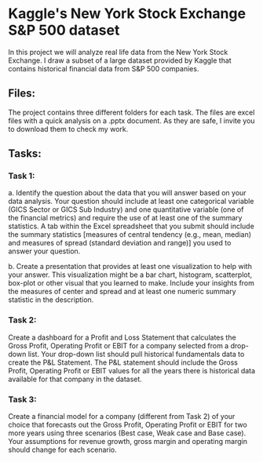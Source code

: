 # Kaggle's New York Stock Exchange S&P 500 dataset
In this project we will analyze real life data from the New York Stock Exchange. 
I draw a subset of a large dataset provided by Kaggle that contains historical financial data from S&P 500 companies. 

## Files: 

The project contains three different folders for each task. The files are excel files with a quick analysis on a .pptx document. As they are safe, I invite you to download them to check my work. 

## Tasks:

### Task 1:

a. Identify the question about the data that you will answer based on your data analysis. Your question should include at least one categorical variable (GICS Sector or GICS Sub Industry) and one quantitative variable (one of the financial metrics) and require the use of at least one of the summary statistics. A tab within the Excel spreadsheet that you submit should include the summary statistics [measures of central tendency (e.g., mean, median) and measures of spread (standard deviation and range)] you used to answer your question.

b. Create a presentation that provides at least one visualization to help with your answer. This visualization might be a bar chart, histogram, scatterplot, box-plot or other visual that you learned to make. Include your insights from the measures of center and spread and at least one numeric summary statistic in the description.

### Task 2:
Create a dashboard for a Profit and Loss Statement that calculates the Gross Profit, Operating Profit or EBIT for a company selected from a drop-down list. Your drop-down list should pull historical fundamentals data to create the P&L Statement. The P&L statement should include the Gross Profit, Operating Profit or EBIT values for all the years there is historical data available for that company in the dataset.

### Task 3:
Create a financial model for a company (different from Task 2) of your choice that forecasts out the Gross Profit, Operating Profit or EBIT for two more years using three scenarios (Best case, Weak case and Base case). Your assumptions for revenue growth, gross margin and operating margin should change for each scenario.
